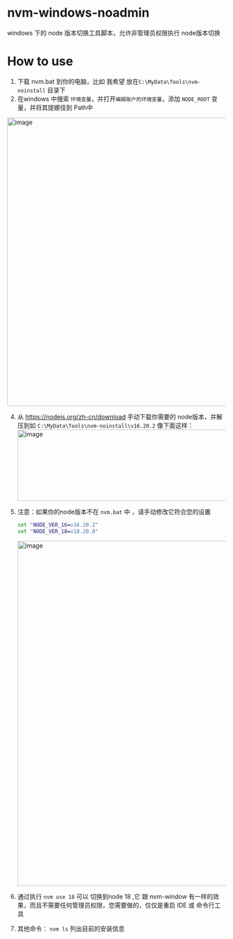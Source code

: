 # nvm-windows-noadmin
windows 下的 node 版本切换工具脚本，允许非管理员权限执行 node版本切换

# How to use

1. 下载 nvm.bat 到你的电脑，比如 我希望 放在`C:\MyData\Tools\nvm-noinstall` 目录下
2. 在windows 中搜索 `环境变量`，并打开`编辑账户的环境变量`，添加 `NODE_ROOT` 变量，并将其提娜佳到 Path中
  <img width="1141" height="665" alt="image" src="https://github.com/user-attachments/assets/bf991968-b7f4-4320-8de3-7b8d87ac838e" />

4. 从 https://nodejs.org/zh-cn/download  手动下载你需要的 node版本，并解压到如 `C:\MyData\Tools\nvm-noinstall\v16.20.2` 像下面这样：
   <img width="649" height="165" alt="image" src="https://github.com/user-attachments/assets/17b40545-582a-420e-b80c-e645289c39c5" />

5. 注意：如果你的node版本不在 `nvm.bat` 中 ，请手动修改它符合您的设置
   ```bat
   set "NODE_VER_16=v16.20.2"
   set "NODE_VER_18=v18.20.8"
   ```
   <img width="635" height="795" alt="image" src="https://github.com/user-attachments/assets/4ced9d97-b293-4cc4-aa04-d6ea786d8053" />

6. 通过执行 `nvm use 18` 可以 切换到node 18 ,它 跟 nvm-window 有一样的效果，而且不需要任何管理员权限，您需要做的，仅仅是重启 IDE 或 命令行工具
7. 其他命令： `nvm ls` 列出目前的安装信息
